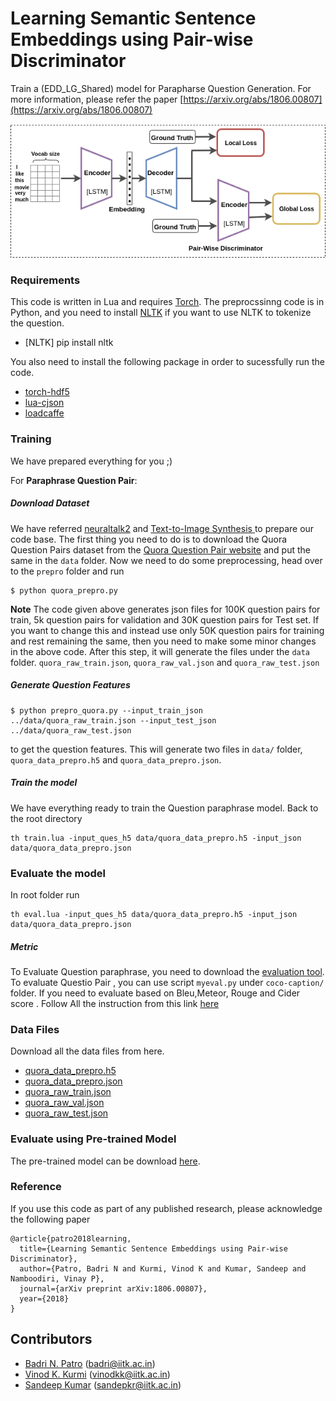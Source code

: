 # Learning Semantic Sentence Embeddings using Pair-wise Discriminator

Train a (EDD_LG_Shared) model  for Parapharse Question Generation. 	 For more information, please refer the paper [https://arxiv.org/abs/1806.00807](https://arxiv.org/abs/1806.00807)

![Result](intro.png) 

### Requirements
This code is written in Lua and requires [Torch](http://torch.ch/). The preprocssinng code is in Python, and you need to install [NLTK](http://www.nltk.org/) if you want to use NLTK to tokenize the question.

- [NLTK] pip install nltk

You also need to install the following package in order to sucessfully run the code.

- [torch-hdf5](https://github.com/deepmind/torch-hdf5)
- [lua-cjson](http://www.kyne.com.au/~mark/software/lua-cjson.php)
- [loadcaffe](https://github.com/szagoruyko/loadcaffe)


### Training

We have prepared everything for you ;)

For **Paraphrase Question Pair**:

##### Download Dataset
We have referred  [neuraltalk2](https://github.com/karpathy/neuraltalk2) and [Text-to-Image Synthesis ](https://github.com/reedscot/icml2016) to prepare our code base.
The first thing you need to do is to download the Quora Question Pairs dataset from the [Quora Question Pair website](https://data.quora.com/First-Quora-Dataset-Release-Question-Pairs) and put the same in the `data` folder. Now we need to do some preprocessing, head over to the `prepro` folder and run

```
$ python quora_prepro.py
```

**Note** The code given above generates json files for 100K question pairs for train, 5k question pairs for validation and 30K question pairs for Test set. 
If you want to change this and instead use only 50K question pairs for training and rest remaining the same, then you need to make some minor changes in the above code. After this step, it will generate the files under the `data` folder. `quora_raw_train.json`, `quora_raw_val.json` and `quora_raw_test.json`

##### Generate Question Features

```
$ python prepro_quora.py --input_train_json ../data/quora_raw_train.json --input_test_json ../data/quora_raw_test.json 
```
to get the question features. This will generate two files in `data/` folder, `quora_data_prepro.h5` and `quora_data_prepro.json`.


##### Train the model

We have everything ready to train the Question paraphrase model. Back to the root directory

```
th train.lua -input_ques_h5 data/quora_data_prepro.h5 -input_json data/quora_data_prepro.json 
```

### Evaluate the model
In root folder run 

```
th eval.lua -input_ques_h5 data/quora_data_prepro.h5 -input_json data/quora_data_prepro.json 
```

##### Metric

To Evaluate Question paraphrase, you need to download the [evaluation tool](https://github.com/tylin/coco-caption). To evaluate Questio Pair , you can use script `myeval.py` under `coco-caption/` folder. If you need to evaluate based on Bleu,Meteor, Rouge and Cider score . Follow All the instruction from this link [here](https://github.com/tylin/coco-caption) 

### Data Files
Download all the data files from here.
- [quora_data_prepro.h5](https://figshare.com/s/5463afb24cba05629cdf)
- [quora_data_prepro.json](https://figshare.com/s/5463afb24cba05629cdf)
- [quora_raw_train.json](https://figshare.com/s/5463afb24cba05629cdf)
- [quora_raw_val.json](https://figshare.com/s/5463afb24cba05629cdf)
- [quora_raw_test.json](https://figshare.com/s/5463afb24cba05629cdf)

### Evaluate using Pre-trained Model
The pre-trained model can be download [here](https://figshare.com/s/999a13965bbbd1c87cd3).


### Reference

If you use this code as part of any published research, please acknowledge the following paper

```
@article{patro2018learning,
  title={Learning Semantic Sentence Embeddings using Pair-wise Discriminator},
  author={Patro, Badri N and Kurmi, Vinod K and Kumar, Sandeep and Namboodiri, Vinay P},
  journal={arXiv preprint arXiv:1806.00807},
  year={2018}
}
```

## Contributors

* [Badri N. Patro][1] (badri@iitk.ac.in)
* [Vinod K. Kurmi][2] (vinodkk@iitk.ac.in)
* [Sandeep Kumar][3] (sandepkr@iitk.ac.in)

[1]: https://github.com/badripatro
[2]: https://github.com/vinodkkurmi
[3]: https://github.com/krsandeep98
